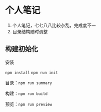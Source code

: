 # 个人笔记

1. 个人笔记，七七八八比较杂乱，完成度不一
2. 目录结构随时调整

## 构建初始化

安装

`npm install`
`npm run init`

目录：`npm run summary`

构建：`npm run build`

预览：`npm run preview`
